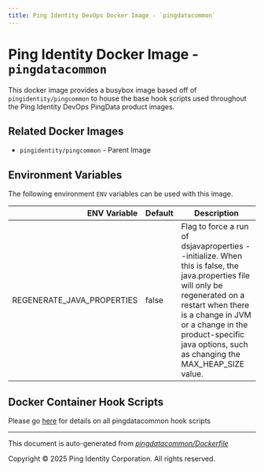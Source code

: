 ```yaml
---
title: Ping Identity DevOps Docker Image - `pingdatacommon`
---
```


# Ping Identity Docker Image - `pingdatacommon`

This docker image provides a busybox image based off of `pingidentity/pingcommon`
to house the base hook scripts used throughout
the Ping Identity DevOps PingData product images.

## Related Docker Images
- `pingidentity/pingcommon` - Parent Image

## Environment Variables
The following environment `ENV` variables can be used with
this image.

| ENV Variable  | Default     | Description
| ------------: | ----------- | ---------------------------------
| REGENERATE_JAVA_PROPERTIES  | false  | Flag to force a run of dsjavaproperties --initialize. When this is false, the java.properties file will only be regenerated on a restart when there is a change in JVM or a change in the product-specific java options, such as changing the MAX_HEAP_SIZE value.  |

## Docker Container Hook Scripts

Please go [here](https://github.com/pingidentity/pingidentity-devops-getting-started/tree/master/docs/docker-images/pingdatacommon/hooks/README.md) for details on all pingdatacommon hook scripts

---
This document is auto-generated from _[pingdatacommon/Dockerfile](https://github.com/pingidentity/pingidentity-docker-builds/blob/master/pingdatacommon/Dockerfile)_

Copyright © 2025 Ping Identity Corporation. All rights reserved.
